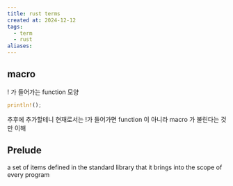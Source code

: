 ```yaml
---
title: rust terms
created at: 2024-12-12
tags:
  - term
  - rust
aliases:
---
```


## macro

! 가 들어가는 function 모양

```rust
println!();
```

추후에 추가할테니 현재로서는 !가 들어가면 function 이 아니라 macro 가 불린다는 것만 이해

## Prelude

a set of items defined in the standard library that it brings into the scope of every program
